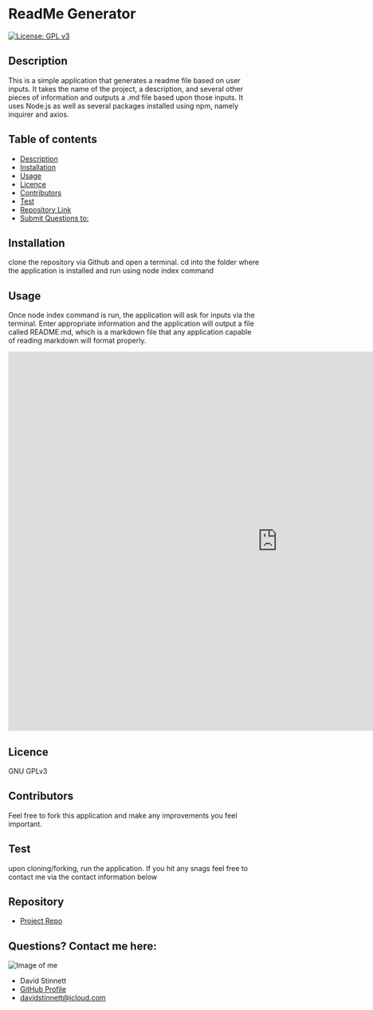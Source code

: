 # **ReadMe Generator**
[![License: GPL v3](https://img.shields.io/badge/License-GPLv3-blue.svg)](https://www.gnu.org/licenses/gpl-3.0)
## Description 
This is a simple application that generates a readme file based on user inputs. It takes the name of the project, a description, and several other pieces of information and outputs a .md file based upon those inputs. It uses Node.js as well as several packages installed using npm, namely inquirer and axios.
## Table of contents
- [Description](#Description)
- [Installation](#Installation)
- [Usage](#Usage)
- [Licence](#Licence)
- [Contributors](#Contributors)
- [Test](#Test)
- [Repository Link](#Repository)
- [Submit Questions to:](#GitHub) 
## Installation
clone the repository via Github and open a terminal. cd into the folder where the application is installed and run using node index command
## Usage
Once node index command is run, the application will ask for inputs via the terminal. Enter appropriate information and the application will output a file called README.md, which is a markdown file that any application capable of reading markdown will format properly. 

<iframe width='1080' height='760' src="https://www.youtube.com/embed/dQw4w9WgXcQ" frameborder="0" allowfullscreen></iframe>

## Licence
GNU GPLv3
## Contributors
Feel free to fork this application and make any improvements you feel important. 
## Test
upon cloning/forking, run the application. If you hit any snags feel free to contact me via the contact information below
## Repository
- [Project Repo](https://github.com/serjykalstryke/ReadMe-Generator)
## Questions? Contact me here:
![Image of me](https://avatars2.githubusercontent.com/u/68971513?v=4)
- David Stinnett
- [GitHub Profile](https://github.com/serjykalstryke)
- <davidstinnett@icloud.com>
